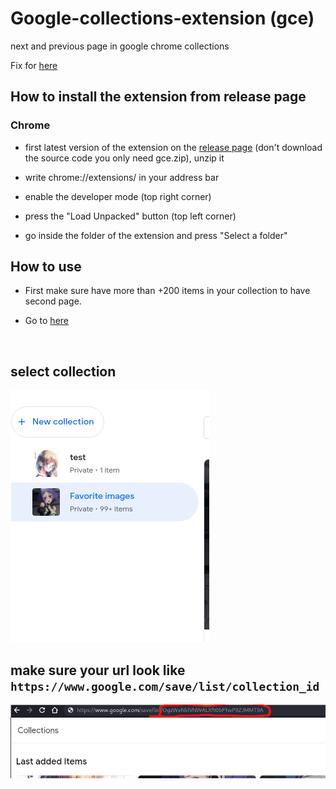 # Google-collections-extension (gce)

next and previous page in google chrome collections

Fix for [here](https://support.google.com/websearch/thread/13496475/collections-not-showing-all-saved?hl=en)

## How to install the extension from release page

### Chrome
- first latest version of the extension on the [release page](https://github.com/Senpai-10/google-collections-extension/releases) (don't download the source code you only need gce.zip), unzip it 

- write chrome://extensions/ in your address bar

- enable the developer mode (top right corner)

- press the "Load Unpacked" button (top left corner)

- go inside the folder of the extension and press "Select a folder"

## How to use

- First make sure have more than +200 items in your collection to have second page.

- Go to [here](https://www.google.com/save)

<br>

## select collection 

![](images/1.png)


## make sure your url look like `https://www.google.com/save/list/collection_id`

![](images/2.png)



